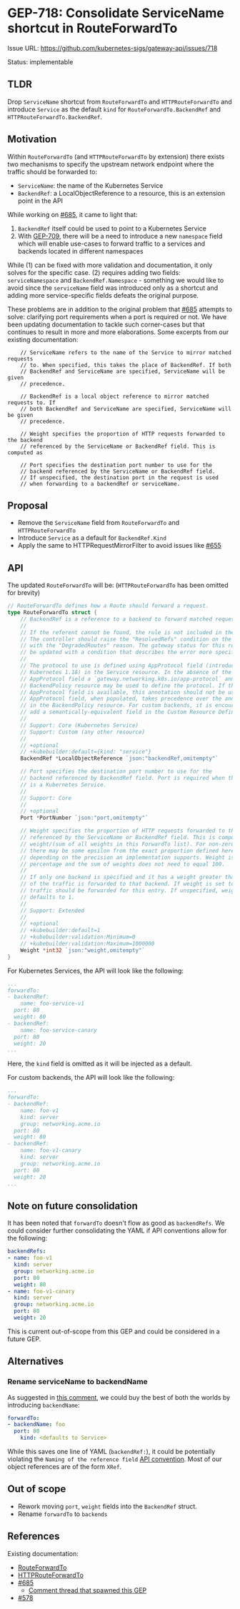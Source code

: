 # GEP-718: Consolidate ServiceName shortcut in RouteForwardTo

Issue URL: https://github.com/kubernetes-sigs/gateway-api/issues/718

Status: implementable

## TLDR

Drop `ServiceName` shortcut from `RouteForwardTo` and `HTTPRouteForwardTo` and
introduce `Service` as the default `kind` for `RouteForwardTo.BackendRef` and
`HTTPRouteForwardTo.BackendRef`.

## Motivation

Within `RouteForwardTo` (and `HTTPRouteForwardTo` by extension) there exists
two mechanisms to specify the upstream network endpoint where the traffic should
be forwarded to:
- `ServiceName`: the name of the Kubernetes Service
- `BackendRef`: a LocalObjectReference to a resource, this is an extension point in the API

While working on [#685](https://github.com/kubernetes-sigs/gateway-api/pull/685),
it came to light that:
1. `BackendRef` itself could be used to point to a Kubernetes Service
2. With [GEP-709](https://github.com/kubernetes-sigs/gateway-api/pull/711),
there will be a need to introduce a new `namespace` field which will enable use-cases to forward
traffic to a services and backends located in different namespaces

While (1) can be fixed with more validation and documentation, it only solves for
the specific case. (2) requires adding two fields: `serviceNamespace`
and `BackendRef.Namespace` - something we would like to avoid since the `serviceName`
field was introduced only as a shortcut and adding more service-specific fields
defeats the original purpose.

These problems are in addition to the original problem that
[#685](https://github.com/kubernetes-sigs/gateway-api/pull/685) attempts to solve:
clarifying port requirements when a port is required or not.
We have been updating documentation to tackle such corner-cases but that
continues to result in more and more elaborations. Some excerpts from our
existing documentation:
```
	// ServiceName refers to the name of the Service to mirror matched requests
	// to. When specified, this takes the place of BackendRef. If both
	// BackendRef and ServiceName are specified, ServiceName will be given
	// precedence.

	// BackendRef is a local object reference to mirror matched requests to. If
	// both BackendRef and ServiceName are specified, ServiceName will be given
	// precedence.

	// Weight specifies the proportion of HTTP requests forwarded to the backend
	// referenced by the ServiceName or BackendRef field. This is computed as

	// Port specifies the destination port number to use for the
	// backend referenced by the ServiceName or BackendRef field.
	// If unspecified, the destination port in the request is used
	// when forwarding to a backendRef or serviceName.
```


## Proposal

- Remove the `ServiceName` field from `RouteForwardTo` and `HTTPRouteForwardTo`
- Introduce `Service` as a default for `BackendRef.Kind`
- Apply the same to HTTPRequestMirrorFilter to avoid issues like [#655](https://github.com/kubernetes-sigs/gateway-api/issues/655)

## API


The updated `RouteForwardTo` will be:
(`HTTPRouteForwardTo` has been omitted for brevity)

```go
// RouteForwardTo defines how a Route should forward a request.
type RouteForwardTo struct {
	// BackendRef is a reference to a backend to forward matched requests to.
	//
	// If the referent cannot be found, the rule is not included in the route.
	// The controller should raise the "ResolvedRefs" condition on the Gateway
	// with the "DegradedRoutes" reason. The gateway status for this route should
	// be updated with a condition that describes the error more specifically.
	//
	// The protocol to use is defined using AppProtocol field (introduced in
	// Kubernetes 1.18) in the Service resource. In the absence of the
	// AppProtocol field a `gateway.networking.k8s.io/app-protocol` annotation on the
	// BackendPolicy resource may be used to define the protocol. If the
	// AppProtocol field is available, this annotation should not be used. The
	// AppProtocol field, when populated, takes precedence over the annotation
	// in the BackendPolicy resource. For custom backends, it is encouraged to
	// add a semantically-equivalent field in the Custom Resource Definition.
	//
	// Support: Core (Kubernetes Service)
	// Support: Custom (any other resource)
	//
	// +optional
    // +kubebuilder:default={kind: "service"}
	BackendRef *LocalObjectReference `json:"backendRef,omitempty"`

	// Port specifies the destination port number to use for the
	// backend referenced by BackendRef field. Port is required when the backend
    // is a Kubernetes Service.
	//
	// Support: Core
	//
	// +optional
	Port *PortNumber `json:"port,omitempty"`

	// Weight specifies the proportion of HTTP requests forwarded to the backend
	// referenced by the ServiceName or BackendRef field. This is computed as
	// weight/(sum of all weights in this ForwardTo list). For non-zero values,
	// there may be some epsilon from the exact proportion defined here
	// depending on the precision an implementation supports. Weight is not a
	// percentage and the sum of weights does not need to equal 100.
	//
	// If only one backend is specified and it has a weight greater than 0, 100%
	// of the traffic is forwarded to that backend. If weight is set to 0, no
	// traffic should be forwarded for this entry. If unspecified, weight
	// defaults to 1.
	//
	// Support: Extended
	//
	// +optional
	// +kubebuilder:default=1
	// +kubebuilder:validation:Minimum=0
	// +kubebuilder:validation:Maximum=1000000
	Weight *int32 `json:"weight,omitempty"`
}

```

For Kubernetes Services, the API will look like the following:

```yaml
...
forwardTo:
- backendRef:
    name: foo-service-v1
  port: 80
  weight: 80
- backendRef:
    name: foo-service-canary
  port: 80
  weight: 20
...
```

Here, the `kind` field is omitted as it will be injected as a default.

For custom backends, the API will look like the following:

```yaml
...
forwardTo:
- backendRef:
    name: foo-v1
    kind: server
    group: networking.acme.io
  port: 80
  weight: 80
- backendRef:
    name: foo-v1-canary
    kind: server
    group: networking.acme.io
  port: 80
  weight: 20
...
```

## Note on future consolidation

It has been noted that `forwardTo` doesn't flow as good as `backendRefs`.
We could consider further consolidating the YAML if API conventions allow for the
following:

```yaml
backendRefs:
- name: foo-v1
  kind: server
  group: networking.acme.io
  port: 80
  weight: 80
- name: foo-v1-canary
  kind: server
  group: networking.acme.io
  port: 80
  weight: 20
```

This is current out-of-scope from this GEP and could be considered in a future
GEP.

## Alternatives

### Rename serviceName to backendName

As suggested in [this comment](https://github.com/kubernetes-sigs/gateway-api/pull/685#discussion_r667285837),
we could buy the best of both the worlds by introducing `backendName`:

```yaml
forwardTo:
- backendName: foo
  port: 80
    kind: <defaults to Service>
```

While this saves one line of YAML (`backendRef:`), it could be potentially
violating the `Naming of the reference field`
[API convention](https://github.com/kubernetes/community/blob/master/contributors/devel/sig-architecture/api-conventions.md#naming-of-the-reference-field).
Most of our object references are of the form `XRef`.

## Out of scope

- Rework moving `port`, `weight` fields into the `BackendRef` struct.
- Rename `forwardTo` to `backends`

## References

Existing documentation:
- [RouteForwardTo](https://github.com/kubernetes-sigs/gateway-api/blob/a9d45b51c396fbed022204af0185b00a4ac7e282/apis/v1alpha2/shared_types.go#L97-L167)
- [HTTPRouteForwardTo](https://github.com/kubernetes-sigs/gateway-api/blob/a9d45b51c396fbed022204af0185b00a4ac7e282/apis/v1alpha2/httproute_types.go#L731-L813)
- [#685](https://github.com/kubernetes-sigs/gateway-api/pull/685)
  - [Comment thread that spawned this GEP](https://github.com/kubernetes-sigs/gateway-api/pull/685#discussion_r640204333)
- [#578](https://github.com/kubernetes-sigs/gateway-api/issues/578)

